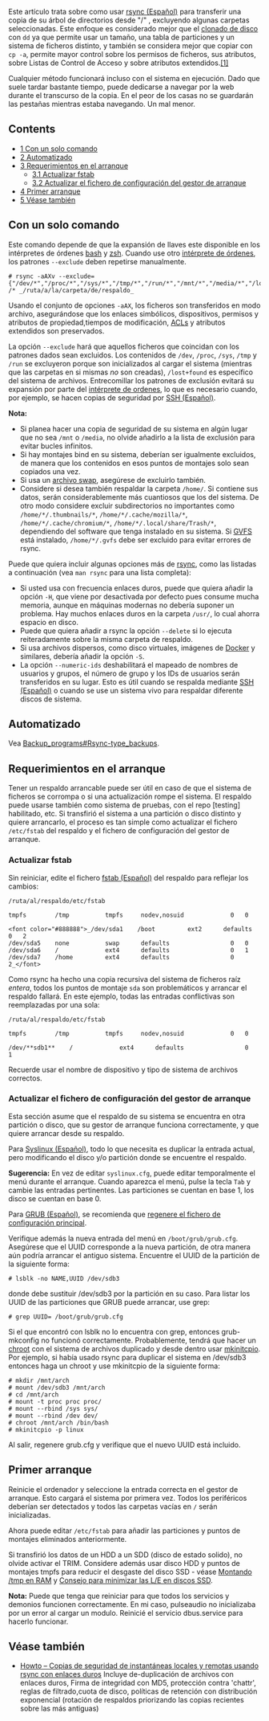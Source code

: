Este artículo trata sobre como usar [rsync (Español)](/index.php/Rsync_(Espa%C3%B1ol) "Rsync (Español)") para transferir una copia de su árbol de directorios desde "/" , excluyendo algunas carpetas seleccionadas. Este enfoque es considerado mejor que el [clonado de disco](/index.php/Disk_cloning "Disk cloning") con `dd` ya que permite usar un tamaño, una tabla de particiones y un sistema de ficheros distinto, y también se considera mejor que copiar con `cp -a`, permite mayor control sobre los permisos de ficheros, sus atributos, sobre Listas de Control de Acceso y sobre atributos extendidos.[[1]](http://www.bestbits.at/acl/about.html)

Cualquier método funcionará incluso con el sistema en ejecución. Dado que suele tardar bastante tiempo, puede dedicarse a navegar por la web durante el transcurso de la copia. En el peor de los casas no se guardarán las pestañas mientras estaba navegando. Un mal menor.

## Contents

*   [1 Con un solo comando](#Con_un_solo_comando)
*   [2 Automatizado](#Automatizado)
*   [3 Requerimientos en el arranque](#Requerimientos_en_el_arranque)
    *   [3.1 Actualizar fstab](#Actualizar_fstab)
    *   [3.2 Actualizar el fichero de configuración del gestor de arranque](#Actualizar_el_fichero_de_configuraci.C3.B3n_del_gestor_de_arranque)
*   [4 Primer arranque](#Primer_arranque)
*   [5 Véase también](#V.C3.A9ase_tambi.C3.A9n)

## Con un solo comando

Este comando depende de que la expansión de llaves este disponible en los intérpretes de órdenes [bash](https://www.gnu.org/software/bash/manual/html_node/Brace-Expansion.html) y [zsh](http://zsh.sourceforge.net/Doc/Release/Expansion.html#Brace-Expansion). Cuando use otro [intérprete de órdenes](/index.php/Shell "Shell"), los patrones `--exclude` deben repetirse manualmente.

```
# rsync -aAXv --exclude={"/dev/*","/proc/*","/sys/*","/tmp/*","/run/*","/mnt/*","/media/*","/lost+found"} /* _/ruta/a/la/carpeta/de/respaldo_

```

Usando el conjunto de opciones `-aAX`, los ficheros son transferidos en modo archivo, asegurándose que los enlaces simbólicos, dispositivos, permisos y atributos de propiedad,tiempos de modificación, [ACLs](/index.php/ACL "ACL") y atributos extendidos son preservados.

La opción `--exclude` hará que aquellos ficheros que coincidan con los patrones dados sean excluidos. Los contenidos de `/dev`, `/proc`, `/sys`, `/tmp` y `/run` se excluyeron porque son inicializados al cargar el sistema (mientras que las carpetas en si mismas _no_ son creadas), `/lost+found` es específico del sistema de archivos. Entrecomillar los patrones de exclusión evitará su expansión por parte del [intérprete de ordenes](/index.php/Shell "Shell"), lo que es necesario cuando, por ejemplo, se hacen copias de seguridad por [SSH (Español)](/index.php/SSH_(Espa%C3%B1ol) "SSH (Español)").

**Nota:**

*   Si planea hacer una copia de seguridad de su sistema en algún lugar que no sea `/mnt` o `/media`, no olvide añadirlo a la lista de exclusión para evitar bucles infinitos.
*   Si hay montajes bind en su sistema, deberían ser igualmente excluidos, de manera que los contenidos en esos puntos de montajes solo sean copiados una vez.
*   Si usa un [archivo swap](/index.php/Swap_(Espa%C3%B1ol)#Archivo_swap "Swap (Español)"), asegúrese de excluirlo también.
*   Considere si desea también respaldar la carpeta `/home/`. Si contiene sus datos, serán considerablemente más cuantiosos que los del sistema. De otro modo considere excluir subdirectorios no importantes como `/home/*/.thumbnails/*`, `/home/*/.cache/mozilla/*`, `/home/*/.cache/chromium/*`, `/home/*/.local/share/Trash/*`, dependiendo del software que tenga instalado en su sistema. Si [GVFS](/index.php/GVFS "GVFS") está instalado, `/home/*/.gvfs` debe ser excluido para evitar errores de rsync.

Puede que quiera incluir algunas opciones más de [rsync](/index.php/Rsync_(Espa%C3%B1ol) "Rsync (Español)"), como las listadas a continuación (vea `man rsync` para una lista completa):

*   Si usted usa con frecuencia enlaces duros, puede que quiera añadir la opción `-H`, que viene por desactivada por defecto pues consume mucha memoria, aunque en máquinas modernas no debería suponer un problema. Hay muchos enlaces duros en la carpeta `/usr/`, lo cual ahorra espacio en disco.
*   Puede que quiera añadir a rsync la opción `--delete` si lo ejecuta reiteradamente sobre la misma carpeta de respaldo.
*   Si usa archivos dispersos, como disco virtuales, imágenes de [Docker](/index.php/Docker "Docker") y similares, debería añadir la opción `-S`.
*   La opción `--numeric-ids` deshabilitará el mapeado de nombres de usuarios y grupos, el número de grupo y los IDs de usuarios serán transferidos en su lugar. Esto es útil cuando se respalda mediante [SSH (Español)](/index.php/SSH_(Espa%C3%B1ol) "SSH (Español)") o cuando se use un sistema vivo para respaldar diferente discos de sistema.

## Automatizado

Vea [Backup_programs#Rsync-type_backups](/index.php/Backup_programs#Rsync-type_backups "Backup programs").

## Requerimientos en el arranque

Tener un respaldo arrancable puede ser útil en caso de que el sistema de ficheros se corrompa o si una actualización rompe el sistema. El respaldo puede usarse también como sistema de pruebas, con el repo [testing] habilitado, etc. Si transfirió el sistema a una partición o disco distinto y quiere arrancarlo, el proceso es tan simple como actualizar el fichero `/etc/fstab` del respaldo y el fichero de configuración del gestor de arranque.

### Actualizar fstab

Sin reiniciar, edite el fichero [fstab (Español)](/index.php/Fstab_(Espa%C3%B1ol) "Fstab (Español)") del respaldo para reflejar los cambios:

 `/ruta/al/respaldo/etc/fstab` 

```
tmpfs        /tmp          tmpfs     nodev,nosuid             0   0

<font color="#888888">_/dev/sda1    /boot         ext2      defaults                 0   2
/dev/sda5    none          swap      defaults                 0   0
/dev/sda6    /             ext4      defaults                 0   1
/dev/sda7    /home         ext4      defaults                 0   2_</font>
```

Como rsync ha hecho una copia recursiva del sistema de ficheros raíz _entera_, todos los puntos de montaje `sda` son problemáticos y arrancar el respaldo fallará. En este ejemplo, todas las entradas conflictivas son reemplazadas por una sola:

 `/ruta/al/respaldo/etc/fstab` 

```
tmpfs        /tmp          tmpfs     nodev,nosuid             0   0

/dev/**sdb1**    /             ext4      defaults                 0   1
```

Recuerde usar el nombre de dispositivo y tipo de sistema de archivos correctos.

### Actualizar el fichero de configuración del gestor de arranque

Esta sección asume que el respaldo de su sistema se encuentra en otra partición o disco, que su gestor de arranque funciona correctamente, y que quiere arrancar desde su respaldo.

Para [Syslinux (Español)](/index.php/Syslinux_(Espa%C3%B1ol) "Syslinux (Español)"), todo lo que necesita es duplicar la entrada actual, pero modificando el disco y/o partición donde se encuentre el respaldo.

**Sugerencia:** En vez de editar `syslinux.cfg`, puede editar temporalmente el menú durante el arranque. Cuando aparezca el menú, pulse la tecla `Tab` y cambie las entradas pertinentes. Las particiones se cuentan en base 1, los disco se cuentan en base 0.

Para [GRUB (Español)](/index.php/GRUB_(Espa%C3%B1ol) "GRUB (Español)"), se recomienda que [regenere el fichero de configuración principal](/index.php/GRUB_(Espa%C3%B1ol)#Generar_el_archivo_de_configuraci.C3.B3n_principal "GRUB (Español)").

Verifique además la nueva entrada del menú en `/boot/grub/grub.cfg`. Asegúrese que el UUID corresponde a la nueva partición, de otra manera aún podría arrancar el antiguo sistema. Encuentre el UUID de la partición de la siguiente forma:

```
# lsblk -no NAME,UUID /dev/sdb3

```

donde debe sustituir /dev/sdb3 por la partición en su caso. Para listar los UUID de las particiones que GRUB puede arrancar, use grep:

```
# grep UUID= /boot/grub/grub.cfg

```

Si el que encontró con lsblk no lo encuentra con grep, entonces grub-mkconfig no funcionó correctamente. Probablemente, tendrá que hacer un [chroot](/index.php/Change_root "Change root") con el sistema de archivos duplicado y desde dentro usar [mkinitcpio](/index.php/Mkinitcpio "Mkinitcpio"). Por ejemplo, si había usado rsync para duplicar el sistema en /dev/sdb3 entonces haga un chroot y use mkinitcpio de la siguiente forma:

```
# mkdir /mnt/arch
# mount /dev/sdb3 /mnt/arch
# cd /mnt/arch
# mount -t proc proc proc/
# mount --rbind /sys sys/
# mount --rbind /dev dev/
# chroot /mnt/arch /bin/bash
# mkinitcpio -p linux

```

Al salir, regenere grub.cfg y verifique que el nuevo UUID está incluido.

## Primer arranque

Reinicie el ordenador y seleccione la entrada correcta en el gestor de arranque. Esto cargará el sistema por primera vez. Todos los periféricos deberían ser detectados y todos las carpetas vacías en `/` serán inicializadas.

Ahora puede editar `/etc/fstab` para añadir las particiones y puntos de montajes eliminados anteriormente.

Si transfirió los datos de un HDD a un SDD (disco de estado solido), no olvide activar el TRIM. Considere además usar disco HDD y puntos de montajes tmpfs para reducir el desgaste del disco SSD - véase [Montando /tmp en RAM](/index.php/Maximizing_performance_(Espa%C3%B1ol)#Montando_.2Ftmp_en_RAM "Maximizing performance (Español)") y [Consejo para minimizar las L/E en discos SSD](/index.php/Solid_State_Drives#Tips_for_Minimizing_SSD_Read.2FWrites "Solid State Drives").

**Nota:** Puede que tenga que reiniciar para que todos los servicios y demonios funcionen correctamente. En mi caso, pulseaudio no inicializaba por un error al cargar un modulo. Reinicié el servicio dbus.service para hacerlo funcionar.

## Véase también

*   [Howto – Copias de seguridad de instantáneas locales y remotas usando rsync con enlaces duros](http://blog.pointsoftware.ch/index.php/howto-local-and-remote-snapshot-backup-using-rsync-with-hard-links/) Incluye de-duplicación de archivos con enlaces duros, Firma de integridad con MD5, protección contra 'chattr', reglas de filtrado,cuota de disco, políticas de retención con distribución exponencial (rotación de respaldos priorizando las copias recientes sobre las más antiguas)